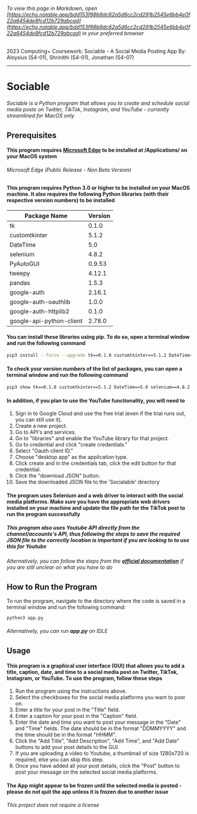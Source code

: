 ###### To view this page in Markdown, open [https://echo.notable.app/bdd153f98b9dc62a5d6cc2cd291b2545e6bb4e0f22a6454de8fcd12b729abcad](https://echo.notable.app/bdd153f98b9dc62a5d6cc2cd291b2545e6bb4e0f22a6454de8fcd12b729abcad) in your preferred browser

2023 Computing+ Coursework: Sociable - A Social Media Posting App
By: Aloysius (S4-01), Shrinithi (S4-01), Jonathan (S4-07)

---

# Sociable

###### Sociable is a Python program that allows you to create and schedule social media posts on Twitter, TikTok, Instagram, and YouTube - currently streamlined for MacOS only

## Prerequisites

#### This program requires [Microsoft Edge](https://www.microsoft.com/en-us/edge/download?form=MA13FJ) to be installed at /Applications/ on your MacOS system

###### Microsoft Edge (Public Release - Non Beta Version)

#### This program requires Python 3.0 or higher to be installed on your MacOS machine. It also requires the following Python libraries (with their respective version numbers) to be installed

| Package Name             | Version      |
|--------------------------|--------------|
| tk                       | 0.1.0        |
| customtkinter            | 5.1.2        |
| DateTime                 | 5.0          |
| selenium                 | 4.8.2        |
| PyAutoGUI                | 0.9.53       |
| tweepy                   | 4.12.1       |
| pandas                   | 1.5.3        |
| google-auth              | 2.16.1       |
| google-auth-oauthlib     | 1.0.0        |
| google-auth-httplib2     | 0.1.0        |
| google-api-python-client | 2.78.0       |

#### You can install these libraries using pip. To do so, open a terminal window and run the following command

```bash
pip3 install --force --upgrade tk==0.1.0 customtkinter==5.1.2 DateTime==5.0 selenium==4.8.2 PyAutoGUI==0.9.53 tweepy==4.12.1 pandas==1.5.3 google-auth==2.16.1 google-auth-oauthlib==1.0.0 google-auth-httplib2==0.1.0 google-api-python-client==2.78.0
```

#### To check your version numbers of the list of packages, you can open a terminal window and run the following command

```bash
pip3 show tk==0.1.0 customtkinter==5.1.2 DateTime==5.0 selenium==4.8.2 PyAutoGUI==0.9.53 tweepy==4.12.1 pandas==1.5.3 google-auth==2.16.1 google-auth-oauthlib==1.0.0 google-auth-httplib2==0.1.0 google-api-python-client==2.78.0
```

#### In addition, if you plan to use the YouTube functionality, you will need to

1. Sign in to Google Cloud and use the free trial (even if the trial runs out, you can still use it).
2. Create a new project.
3. Go to API's and services.
4. Go to "libraries" and enable the YouTube library for that project.
5. Go to credential and click "create credentials."
6. Select "Oauth client ID."
7. Choose "desktop app" as the application type.
8. Click create and in the credentials tab, click the edit button for that credential.
9. Click the "download JSON" button.
10. Save the downloaded JSON file to the 'Socialable' directory

#### The program uses Selenium and a web driver to interact with the social media platforms. Make sure you have the appropriate web drivers installed on your machine and update the file path for the TikTok post to run the program successfully

##### This program also uses Youtube API directly from the channel/accounts's API, thus following the steps to save the required JSON file to the correctly location is important if you are looking to to use this for Youtube

###### Alternatively, you can follow the steps from the ***[official documentation](https://developers.google.com/youtube/v3/quickstart/python)*** if you are still unclear on what you have to do

## How to Run the Program

To run the program, navigate to the directory where the code is saved in a terminal window and run the following command:

```bash
python3 app.py
```

###### Alternatively, you can run ***app.py*** on IDLE

## Usage

#### This program is a graphical user interface (GUI) that allows you to add a title, caption, date, and time to a social media post on Twitter, TikTok, Instagram, or YouTube. To use the program, follow these steps

1. Run the program using the instructions above.
2. Select the checkboxes for the social media platforms you want to post on.
3. Enter a title for your post in the "Title" field.
4. Enter a caption for your post in the "Caption" field.
5. Enter the date and time you want to post your message in the "Date" and "Time" fields. The date should be in the format "DDMMYYYY" and the time should be in the format "HHMM".
6. Click the "Add Title", "Add Description", "Add Time", and "Add Date" buttons to add your post details to the GUI.
7. If you are uploading a video to Youtube, a thumbnail of size 1280x720 is required, else you can skip this step.
8. Once you have added all your post details, click the "Post" button to post your message on the selected social media platforms.

#### The App might appear to be frozen until the selected media is posted - please do not quit the app unless it is frozen due to another issue

###### This project does not require a license
